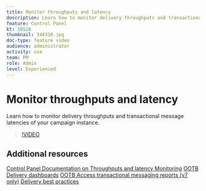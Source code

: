 ```yaml
---
title: Monitor throughputs and latency 
description: Learn how to monitor delivery throughputs and transactional message latencies of your campaign instance.
feature: Control Panel
kt: 10526
thumbnail: 344310.jpg
doc-type: feature video
audience: administrator
activity: use
team: PM
role: Admin
level: Experienced
---
```

# Monitor throughputs and latency

Learn how to monitor delivery throughputs and transactional message latencies of your campaign instance.

>[!VIDEO](https://video.tv.adobe.com/v/344310/?quality=12)

## Additional resources

[Control Panel Documentation on Throughputs and latency Monitoring](https://experienceleague.adobe.com/docs/control-panel/using/performance-monitoring/thoughputs-latencies.html?lang=en#)
[OOTB Delivery dashboards](https://experienceleague.adobe.com/docs/campaign-classic/using/sending-messages/monitoring-deliveries/delivery-dashboard.html?lang=en)
[OOTB Access transactional messaging reports (v7 only)](https://experienceleague.adobe.com/docs/campaign-classic/using/transactional-messaging/reports/about-transactional-messaging-reports.html?lang=en)
[Delivery best practices](https://experienceleague.adobe.com/docs/campaign-standard/using/communication-channels/delivery-bestpractices/delivery-best-practices.html?lang=en)